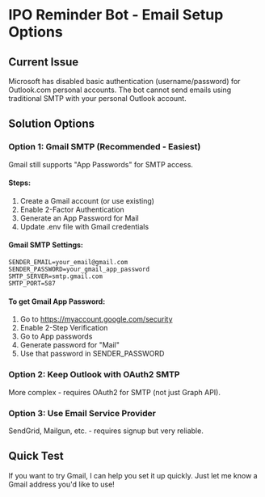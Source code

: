 # IPO Reminder Bot - Email Setup Options

## Current Issue
Microsoft has disabled basic authentication (username/password) for Outlook.com personal accounts.
The bot cannot send emails using traditional SMTP with your personal Outlook account.

## Solution Options

### Option 1: Gmail SMTP (Recommended - Easiest)
Gmail still supports "App Passwords" for SMTP access.

#### Steps:
1. Create a Gmail account (or use existing)
2. Enable 2-Factor Authentication
3. Generate an App Password for Mail
4. Update .env file with Gmail credentials

#### Gmail SMTP Settings:
```
SENDER_EMAIL=your_email@gmail.com
SENDER_PASSWORD=your_gmail_app_password
SMTP_SERVER=smtp.gmail.com
SMTP_PORT=587
```

#### To get Gmail App Password:
1. Go to https://myaccount.google.com/security
2. Enable 2-Step Verification
3. Go to App passwords
4. Generate password for "Mail"
5. Use that password in SENDER_PASSWORD

### Option 2: Keep Outlook with OAuth2 SMTP
More complex - requires OAuth2 for SMTP (not just Graph API).

### Option 3: Use Email Service Provider
SendGrid, Mailgun, etc. - requires signup but very reliable.

## Quick Test
If you want to try Gmail, I can help you set it up quickly.
Just let me know a Gmail address you'd like to use!
